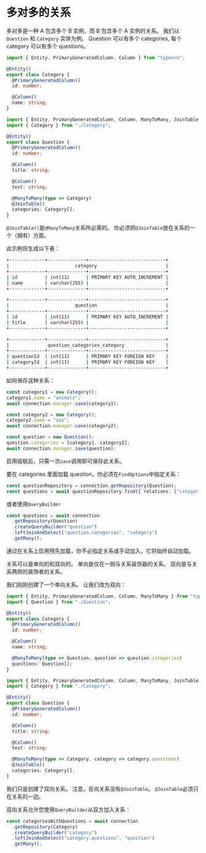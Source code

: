 # 多对多的关系

多对多是一种 A 包含多个 B 实例，而 B 包含多个 A 实例的关系。
我们以`Question` 和 `Category` 实体为例。
Question 可以有多个 categories, 每个 category 可以有多个 questions。

```typescript
import { Entity, PrimaryGeneratedColumn, Column } from "typeorm";

@Entity()
export class Category {
  @PrimaryGeneratedColumn()
  id: number;

  @Column()
  name: string;
}
```

```typescript
import { Entity, PrimaryGeneratedColumn, Column, ManyToMany, JoinTable } from "typeorm";
import { Category } from "./Category";

@Entity()
export class Question {
  @PrimaryGeneratedColumn()
  id: number;

  @Column()
  title: string;

  @Column()
  text: string;

  @ManyToMany(type => Category)
  @JoinTable()
  categories: Category[];
}
```

`@JoinTable()`是`@ManyToMany`关系所必需的。
你必须把`@JoinTable`放在关系的一个（拥有）方面。

此示例将生成以下表：

```bash
+-------------+--------------+----------------------------+
|                        category                         |
+-------------+--------------+----------------------------+
| id          | int(11)      | PRIMARY KEY AUTO_INCREMENT |
| name        | varchar(255) |                            |
+-------------+--------------+----------------------------+

+-------------+--------------+----------------------------+
|                        question                         |
+-------------+--------------+----------------------------+
| id          | int(11)      | PRIMARY KEY AUTO_INCREMENT |
| title       | varchar(255) |                            |
+-------------+--------------+----------------------------+

+-------------+--------------+----------------------------+
|              question_categories_category               |
+-------------+--------------+----------------------------+
| questionId  | int(11)      | PRIMARY KEY FOREIGN KEY    |
| categoryId  | int(11)      | PRIMARY KEY FOREIGN KEY    |
+-------------+--------------+----------------------------+
```

如何保存这种关系：

```typescript
const category1 = new Category();
category1.name = "animals";
await connection.manager.save(category1);

const category2 = new Category();
category2.name = "zoo";
await connection.manager.save(category2);

const question = new Question();
question.categories = [category1, category2];
await connection.manager.save(question);
```

启用级联后，只需一次`save`调用即可保存此关系。

要在 categories 里面加载 question，你必须在`FindOptions`中指定关系：

```typescript
const questionRepository = connection.getRepository(Question);
const questions = await questionRepository.find({ relations: ["categories"] });
```

或者使用`QueryBuilder`

```typescript
const questions = await connection
  .getRepository(Question)
  .createQueryBuilder("question")
  .leftJoinAndSelect("question.categories", "category")
  .getMany();
```

通过在关系上启用预先加载，你不必指定关系或手动加入，它将始终自动加载。

关系可以是单向的和双向的。
单向是仅在一侧与关系装饰器的关系。
双向是与关系两侧的装饰者的关系。

我们刚刚创建了一个单向关系。 让我们改为双向：

```typescript
import { Entity, PrimaryGeneratedColumn, Column, ManyToMany } from "typeorm";
import { Question } from "./Question";

@Entity()
export class Category {
  @PrimaryGeneratedColumn()
  id: number;

  @Column()
  name: string;

  @ManyToMany(type => Question, question => question.categories)
  questions: Question[];
}
```

```typescript
import { Entity, PrimaryGeneratedColumn, Column, ManyToMany, JoinTable } from "typeorm";
import { Category } from "./Category";

@Entity()
export class Question {
  @PrimaryGeneratedColumn()
  id: number;

  @Column()
  title: string;

  @Column()
  text: string;

  @ManyToMany(type => Category, category => category.questions)
  @JoinTable()
  categories: Category[];
}
```

我们只是创建了双向关系。 注意，反向关系没有`@JoinTable`。
`@JoinTable`必须只在关系的一边。

双向关系允许您使用`QueryBuilder`从双方加入关系：

```typescript
const categoriesWithQuestions = await connection
  .getRepository(Category)
  .createQueryBuilder("category")
  .leftJoinAndSelect("category.questions", "question")
  .getMany();
```
